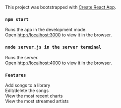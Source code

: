 This project was bootstrapped with [Create React App](https://github.com/facebook/create-react-app).

### `npm start`

Runs the app in the development mode.<br />
Open [http://localhost:3000](http://localhost:3000) to view it in the browser.


### `node server.js in the server terminal`

Runs the server.<br />
Open [http://localhost:4000](http://localhost:4000) to view it in the browser.



### `Features`
Add songs to a library <br />
Edit/delete the songs <br />
View the most recent charts <br />
View the most streamed artists <br />

